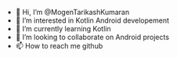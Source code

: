 - 👋 Hi, I’m @MogenTarikashKumaran
- 👀 I’m interested in Kotlin Android developement
- 🌱 I’m currently learning Kotlin
- 💞️ I’m looking to collaborate on Android projects
- 📫 How to reach me github

<!---
MogenTarikashKumaran/MogenTarikashKumaran is a ✨ special ✨ repository because its `README.md` (this file) appears on your GitHub profile.
You can click the Preview link to take a look at your changes.
--->
